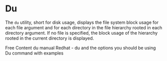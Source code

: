 # Du

The `du` utility, short for disk usage, displays the file system block usage for each file argument and for each directory in the file hierarchy rooted in each directory argument. If no file is specified, the block usage of the hierarchy rooted in the current directory is displayed.

<ResourceGroupTitle>Free Content</ResourceGroupTitle>
<BadgeLink badgeText='Read' colorScheme='yellow' href='https://man7.org/linux/man-pages/man1/du.1.html'>du manual</BadgeLink>
<BadgeLink badgeText='Read' colorScheme='yellow' href='https://www.redhat.com/sysadmin/du-command-options'>Redhat - du and the options you should be using</BadgeLink>
<BadgeLink colorScheme='yellow' badgeText='Read' href='https://linuxhint.com/linux-du-command-examples/'>Du command with examples</BadgeLink>
